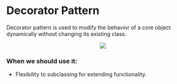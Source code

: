 # Decorator Pattern
Decorator pattern is used to modify the behavior of a core object dynamically without changing its existing class.

<p align="center">
  <img src="https://user-images.githubusercontent.com/25744906/75620157-ac88a300-5bb7-11ea-9292-fa05ff9d9808.png">
</p>

### When we should use it:
- Flexibility to subclassing for extending functionality. 
